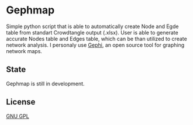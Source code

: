 # Gephmap
Simple python script that is able to automatically create Node and Egde table from standart Crowdtangle output (.xlsx). User is able to generate accurate Nodes table and Edges table, which can be than utilized to create network analysis. I personaly use [Gephi](https://github.com/gephi/gephi), an open source tool for graphing network maps.
## State
Gephmap is still in development. 

## License
[GNU GPL](https://www.gnu.org/licenses/gpl-3.0.en.html)
